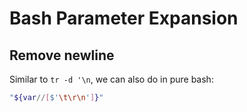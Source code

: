 # Bash Parameter Expansion

## Remove newline

Similar to `tr -d '\n`, we can also do in pure bash:

``` bash
"${var//[$'\t\r\n']}"
```
